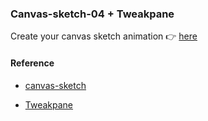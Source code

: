 ### Canvas-sketch-04 + Tweakpane

Create your canvas sketch animation  👉 [here](https://63af83cdd802a6295223b01e--wonderful-hummingbird-a7679c.netlify.app/)

#### Reference
- [canvas-sketch](https://github.com/mattdesl/canvas-sketch)

- [Tweakpane](https://cocopon.github.io/tweakpane/)
